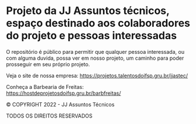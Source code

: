 # Projeto da JJ Assuntos técnicos, espaço destinado aos colaboradores do projeto e pessoas interessadas

O repositório é público para permitir que qualquer pessoa interessada, ou com alguma duvida, possa ver em nosso projeto, um caminho
para poder prosseguir em seu próprio projeto.

Veja o site de nossa empresa: https://projetos.talentosdoifsp.gru.br/jjastec/

Conheça a Barbearia de Freitas: https://hostdeprojetosdoifsp.gru.br/barbfreitas/

© COPYRIGHT 2022 - JJ Assuntos Técnicos

TODOS OS DIREITOS RESERVADOS
